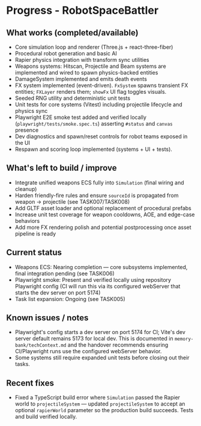 
# Progress - RobotSpaceBattler

## What works (completed/available)

- Core simulation loop and renderer (Three.js + react-three-fiber)
- Procedural robot generation and basic AI
- Rapier physics integration with transform sync utilities
- Weapons systems: Hitscan, Projectile and Beam systems are implemented and wired to spawn physics-backed entities
- DamageSystem implemented and emits death events
- FX system implemented (event-driven). `FxSystem` spawns transient FX entities; `FXLayer` renders them; `showFx` UI flag toggles visuals.
- Seeded RNG utility and deterministic unit tests
- Unit tests for core systems (Vitest) including projectile lifecycle and physics sync
- Playwright E2E smoke test added and verified locally (`playwright/tests/smoke.spec.ts`) asserting `#status` and `canvas` presence
- Dev diagnostics and spawn/reset controls for robot teams exposed in the UI
- Respawn and scoring loop implemented (systems + UI + tests).

## What's left to build / improve

- Integrate unified weapons ECS fully into `Simulation` (final wiring and cleanup)
- Harden friendly-fire rules and ensure `sourceId` is propagated from weapon -> projectile (see TASK007/TASK008)
- Add GLTF asset loader and optional replacement of procedural prefabs
- Increase unit test coverage for weapon cooldowns, AOE, and edge-case behaviors
- Add more FX rendering polish and potential postprocessing once asset pipeline is ready

## Current status

- Weapons ECS: Nearing completion — core subsystems implemented, final integration pending (see TASK006)
- Playwright smoke: Present and verified locally using repository Playwright config (CI will run this via its configured webServer that starts the dev server on port 5174)
- Task list expansion: Ongoing (see TASK005)

## Known issues / notes

- Playwright's config starts a dev server on port 5174 for CI; Vite's dev server default remains 5173 for local dev. This is documented in `memory-bank/techContext.md` and the handover recommends ensuring CI/Playwright runs use the configured webServer behavior.
- Some systems still require expanded unit tests before closing out their tasks.

## Recent fixes

- Fixed a TypeScript build error where `Simulation` passed the Rapier world to `projectileSystem` — updated `projectileSystem` to accept an optional `rapierWorld` parameter so the production build succeeds. Tests and build verified locally.



